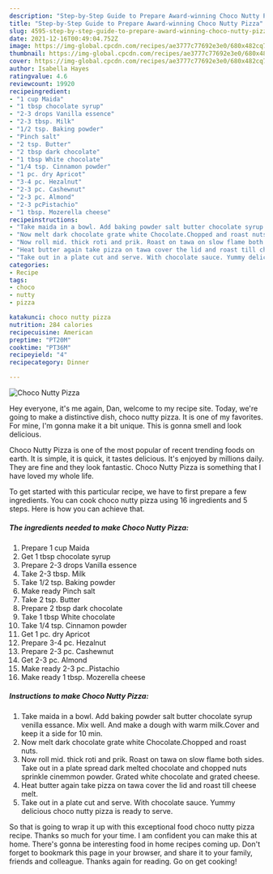 ```yaml
---
description: "Step-by-Step Guide to Prepare Award-winning Choco Nutty Pizza"
title: "Step-by-Step Guide to Prepare Award-winning Choco Nutty Pizza"
slug: 4595-step-by-step-guide-to-prepare-award-winning-choco-nutty-pizza
date: 2021-12-16T00:49:04.752Z
image: https://img-global.cpcdn.com/recipes/ae3777c77692e3e0/680x482cq70/choco-nutty-pizza-recipe-main-photo.jpg
thumbnail: https://img-global.cpcdn.com/recipes/ae3777c77692e3e0/680x482cq70/choco-nutty-pizza-recipe-main-photo.jpg
cover: https://img-global.cpcdn.com/recipes/ae3777c77692e3e0/680x482cq70/choco-nutty-pizza-recipe-main-photo.jpg
author: Isabella Hayes
ratingvalue: 4.6
reviewcount: 19920
recipeingredient:
- "1 cup Maida"
- "1 tbsp chocolate syrup"
- "2-3 drops Vanilla essence"
- "2-3 tbsp. Milk"
- "1/2 tsp. Baking powder"
- "Pinch salt"
- "2 tsp. Butter"
- "2 tbsp dark chocolate"
- "1 tbsp White chocolate"
- "1/4 tsp. Cinnamon powder"
- "1 pc. dry Apricot"
- "3-4 pc. Hezalnut"
- "2-3 pc. Cashewnut"
- "2-3 pc. Almond"
- "2-3 pcPistachio"
- "1 tbsp. Mozerella cheese"
recipeinstructions:
- "Take maida in a bowl. Add baking powder salt butter chocolate syrup venilla essance. Mix well. And make a dough with warm milk.Cover and keep it a side for 10 min."
- "Now melt dark chocolate grate white Chocolate.Chopped and roast nuts."
- "Now roll mid. thick roti and prik. Roast on tawa on slow flame both sides. Take out in a plate spread dark melted chocolate and chopped nuts sprinkle cinemmon powder. Grated white chocolate and grated cheese."
- "Heat butter again take pizza on tawa cover the lid and roast till cheese melt."
- "Take out in a plate cut and serve. With chocolate sauce. Yummy delicious choco nutty pizza is ready to serve."
categories:
- Recipe
tags:
- choco
- nutty
- pizza

katakunci: choco nutty pizza 
nutrition: 284 calories
recipecuisine: American
preptime: "PT20M"
cooktime: "PT36M"
recipeyield: "4"
recipecategory: Dinner

---
```



![Choco Nutty Pizza](https://img-global.cpcdn.com/recipes/ae3777c77692e3e0/680x482cq70/choco-nutty-pizza-recipe-main-photo.jpg)

Hey everyone, it's me again, Dan, welcome to my recipe site. Today, we're going to make a distinctive dish, choco nutty pizza. It is one of my favorites. For mine, I'm gonna make it a bit unique. This is gonna smell and look delicious.



Choco Nutty Pizza is one of the most popular of recent trending foods on earth. It is simple, it is quick, it tastes delicious. It's enjoyed by millions daily. They are fine and they look fantastic. Choco Nutty Pizza is something that I have loved my whole life.


To get started with this particular recipe, we have to first prepare a few ingredients. You can cook choco nutty pizza using 16 ingredients and 5 steps. Here is how you can achieve that.

<!--inarticleads1-->

##### The ingredients needed to make Choco Nutty Pizza:

1. Prepare 1 cup Maida
1. Get 1 tbsp chocolate syrup
1. Prepare 2-3 drops Vanilla essence
1. Take 2-3 tbsp. Milk
1. Take 1/2 tsp. Baking powder
1. Make ready Pinch salt
1. Take 2 tsp. Butter
1. Prepare 2 tbsp dark chocolate
1. Take 1 tbsp White chocolate
1. Take 1/4 tsp. Cinnamon powder
1. Get 1 pc. dry Apricot
1. Prepare 3-4 pc. Hezalnut
1. Prepare 2-3 pc. Cashewnut
1. Get 2-3 pc. Almond
1. Make ready 2-3 pc..Pistachio
1. Make ready 1 tbsp. Mozerella cheese




<!--inarticleads2-->

##### Instructions to make Choco Nutty Pizza:

1. Take maida in a bowl. Add baking powder salt butter chocolate syrup venilla essance. Mix well. And make a dough with warm milk.Cover and keep it a side for 10 min.
1. Now melt dark chocolate grate white Chocolate.Chopped and roast nuts.
1. Now roll mid. thick roti and prik. Roast on tawa on slow flame both sides. Take out in a plate spread dark melted chocolate and chopped nuts sprinkle cinemmon powder. Grated white chocolate and grated cheese.
1. Heat butter again take pizza on tawa cover the lid and roast till cheese melt.
1. Take out in a plate cut and serve. With chocolate sauce. Yummy delicious choco nutty pizza is ready to serve.




So that is going to wrap it up with this exceptional food choco nutty pizza recipe. Thanks so much for your time. I am confident you can make this at home. There's gonna be interesting food in home recipes coming up. Don't forget to bookmark this page in your browser, and share it to your family, friends and colleague. Thanks again for reading. Go on get cooking!
